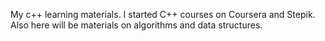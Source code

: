 My c++ learning materials. I started C++ courses on Coursera and Stepik.
Also here will be materials on algorithms and data structures.
